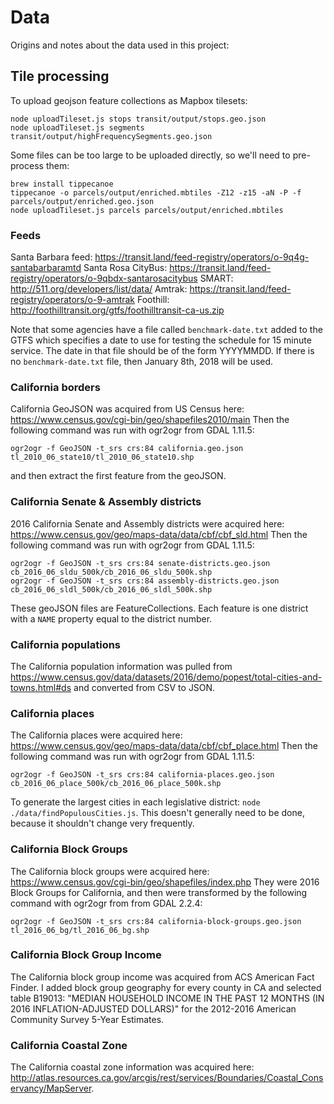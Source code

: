# Data

Origins and notes about the data used in this project:

## Tile processing

To upload geojson feature collections as Mapbox tilesets:

```
node uploadTileset.js stops transit/output/stops.geo.json
node uploadTileset.js segments transit/output/highFrequencySegments.geo.json
```

Some files can be too large to be uploaded directly, so we'll need to pre-process them:

```
brew install tippecanoe
tippecanoe -o parcels/output/enriched.mbtiles -Z12 -z15 -aN -P -f parcels/output/enriched.geo.json
node uploadTileset.js parcels parcels/output/enriched.mbtiles
```

### Feeds

Santa Barbara feed: https://transit.land/feed-registry/operators/o-9q4g-santabarbaramtd
Santa Rosa CityBus: https://transit.land/feed-registry/operators/o-9qbdx-santarosacitybus
SMART: http://511.org/developers/list/data/
Amtrak: https://transit.land/feed-registry/operators/o-9-amtrak
Foothill: http://foothilltransit.org/gtfs/foothilltransit-ca-us.zip

Note that some agencies have a file called `benchmark-date.txt` added to the GTFS which
specifies a date to use for testing the schedule for 15 minute service. The date in that
file should be of the form YYYYMMDD. If there is no `benchmark-date.txt` file, then
January 8th, 2018 will be used.

### California borders

California GeoJSON was acquired from US Census here: https://www.census.gov/cgi-bin/geo/shapefiles2010/main
Then the following command was run with ogr2ogr from GDAL 1.11.5:

```
ogr2ogr -f GeoJSON -t_srs crs:84 california.geo.json tl_2010_06_state10/tl_2010_06_state10.shp
```

and then extract the first feature from the geoJSON.

### California Senate & Assembly districts

2016 California Senate and Assembly districts were acquired here: https://www.census.gov/geo/maps-data/data/cbf/cbf_sld.html
Then the following command was run with ogr2ogr from GDAL 1.11.5:

```
ogr2ogr -f GeoJSON -t_srs crs:84 senate-districts.geo.json cb_2016_06_sldu_500k/cb_2016_06_sldu_500k.shp
ogr2ogr -f GeoJSON -t_srs crs:84 assembly-districts.geo.json cb_2016_06_sldl_500k/cb_2016_06_sldl_500k.shp
```

These geoJSON files are FeatureCollections. Each feature is one district with a `NAME` property equal to
the district number.

### California populations

The California population information was pulled from https://www.census.gov/data/datasets/2016/demo/popest/total-cities-and-towns.html#ds and
converted from CSV to JSON.

### California places

The California places were acquired here: https://www.census.gov/geo/maps-data/data/cbf/cbf_place.html
Then the following command was run with ogr2ogr from GDAL 1.11.5:

```
ogr2ogr -f GeoJSON -t_srs crs:84 california-places.geo.json cb_2016_06_place_500k/cb_2016_06_place_500k.shp
```

To generate the largest cities in each legislative district: `node ./data/findPopulousCities.js`. This doesn't
generally need to be done, because it shouldn't change very frequently.

### California Block Groups

The California block groups were acquired here: https://www.census.gov/cgi-bin/geo/shapefiles/index.php
They were 2016 Block Groups for California, and then were transformed by the following
command with ogr2ogr from from GDAL 2.2.4:

```
ogr2ogr -f GeoJSON -t_srs crs:84 california-block-groups.geo.json tl_2016_06_bg/tl_2016_06_bg.shp
```

### California Block Group Income

The California block group income was acquired from ACS American Fact Finder.
I added block group geography for every county in CA and selected table B19013:
"MEDIAN HOUSEHOLD INCOME IN THE PAST 12 MONTHS (IN 2016 INFLATION-ADJUSTED DOLLARS)"
for the 2012-2016 American Community Survey 5-Year Estimates.

### California Coastal Zone

The California coastal zone information was acquired here: http://atlas.resources.ca.gov/arcgis/rest/services/Boundaries/Coastal_Conservancy/MapServer.
